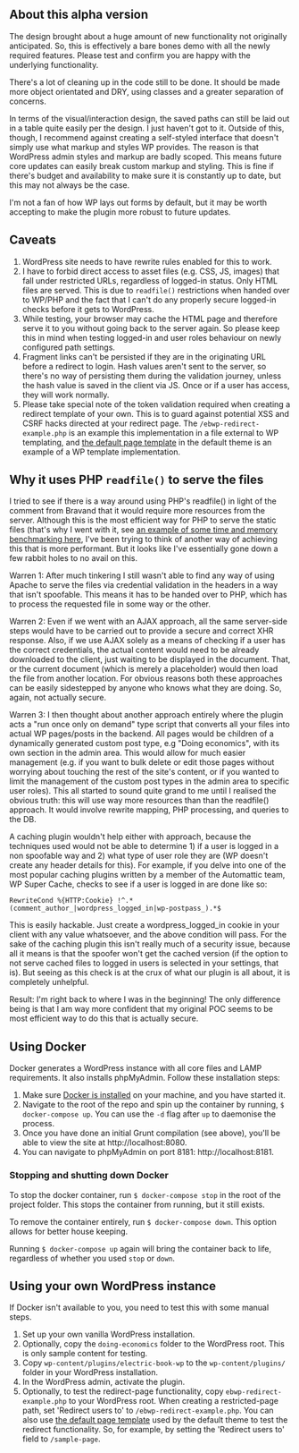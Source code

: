 ## About this alpha version

The design brought about a huge amount of new functionality not originally anticipated. So, this is effectively a bare bones demo with all the newly required features. Please test and confirm you are happy with the underlying functionality.

There's a lot of cleaning up in the code still to be done. It should be made more object orientated and DRY, using classes and a greater separation of concerns.

In terms of the visual/interaction design, the saved paths can still be laid out in a table quite easily per the design. I just haven't got to it. Outside of this, though, I recommend against creating a self-styled interface that doesn't simply use what markup and styles WP provides. The reason is that WordPress admin styles and markup are badly scoped. This means future core updates can easily break custom markup and styling. This is fine if there's budget and availability to make sure it is constantly up to date, but this may not always be the case. 

I'm not a fan of how WP lays out forms by default, but it may be worth accepting to make the plugin more robust to future updates.

## Caveats

1. WordPress site needs to have rewrite rules enabled for this to work.
2. I have to forbid direct access to asset files (e.g. CSS, JS, images) that fall under restricted URLs, regardless of logged-in status. Only HTML files are served. This is due to `readfile()` restrictions when handed over to WP/PHP and the fact that I can't do any properly secure logged-in checks before it gets to WordPress.
3. While testing, your browser may cache the HTML page and therefore serve it to you without going back to the server again. So please keep this in mind when testing logged-in and user roles behaviour on newly configured path settings.
4. Fragment links can't be persisted if they are in the originating URL before a redirect to login. Hash values aren't sent to the server, so there's no way of persisting them during the validation journey, unless the hash value is saved in the client via JS. Once or if a user has access, they will work normally.
5. Please take special note of the token validation required when creating a redirect template of your own. This is to guard against potential XSS and CSRF hacks directed at your redirect page. The `/ebwp-redirect-example.php` is an example this implementation in a file external to WP templating, and [the default page template](https://github.com/alexmaughan/electric-book-wp/blob/master/wp-content/themes/serve-restricted-html/page.php) in the default theme is an example of a WP template implementation.

## Why it uses PHP `readfile()` to serve the files

I tried to see if there is a way around using PHP's readfile() in light of the comment from Bravand that it would require more resources from the server. Although this is the most efficient way for PHP to serve the static files (that's why I went with it, see [an example of some time and memory benchmarking here](https://www.raditha.com/wiki/Readfile_vs_include/), I've been trying to think of another way of achieving this that is more performant. But it looks like I've essentially gone down a few rabbit holes to no avail on this.

Warren 1: After much tinkering I still wasn't able to find any way of using Apache to serve the files via credential validation in the headers in a way that isn't spoofable. This means it has to be handed over to PHP, which has to process the requested file in some way or the other.

Warren 2: Even if we went with an AJAX approach, all the same server-side steps would have to be carried out to provide a secure and correct XHR response. Also, if we use AJAX solely as a means of checking if a user has the correct credentials, the actual content would need to be already downloaded to the client, just waiting to be displayed in the document. That, or the current document (which is merely a placeholder) would then load the file from another location. For obvious reasons both these approaches can be easily sidestepped by anyone who knows what they are doing. So, again, not actually secure.

Warren 3: I then thought about another approach entirely where the plugin acts a "run once only on demand" type script that converts all your files into actual WP pages/posts in the backend. All pages would be children of a dynamically generated custom post type, e.g "Doing economics", with its own section in the admin area. This would allow for much easier management (e.g. if you want to bulk delete or edit those pages without worrying about touching the rest of the site's content, or if you wanted to limit the management of the custom post types in the admin area to specific user roles). This all started to sound quite grand to me until I realised the obvious truth: this will use way more resources than than the readfile() approach. It would involve rewrite mapping, PHP processing, and queries to the DB. 

A caching plugin wouldn't help either with approach, because the techniques used would not be able to determine 1) if a user is logged in a non spoofable way and 2) what type of user role they are (WP doesn't create any header details for this). For example, if you delve into one of the most popular caching plugins written by a member of the Automattic team, WP Super Cache, checks to see if a user is logged in are done like so:
```
RewriteCond %{HTTP:Cookie} !^.*(comment_author_|wordpress_logged_in|wp-postpass_).*$
```
This is easily hackable. Just create a wordpress_logged_in cookie in your client with any value whatsoever, and the above condition will pass. For the sake of the caching plugin this isn't really much of a security issue, because all it means is that the spoofer won't get the cached version (if the option to not serve cached files to logged in users is selected in your settings, that is). But seeing as this check is at the crux of what our plugin is all about, it is completely unhelpful.

Result: I'm right back to where I was in the beginning! The only difference being is that I am way more confident that my original POC seems to be most efficient way to do this that is actually secure.


## Using Docker

Docker generates a WordPress instance with all core files and LAMP requirements. It also installs phpMyAdmin. Follow these installation steps:

1. Make sure [Docker is installed](https://www.docker.com) on your machine, and you have started it.
2. Navigate to the root of the repo and spin up the container by running, `$ docker-compose up`. You can use the `-d` flag after `up` to daemonise the process.
3. Once you have done an initial Grunt compilation (see above), you'll be able to view the site at http://localhost:8080.
4. You can navigate to phpMyAdmin on port 8181: http://localhost:8181.

### Stopping and shutting down Docker

To stop the docker container, run `$ docker-compose stop` in the root of the project folder. This stops the container from running, but it still exists.

To remove the container entirely, run `$ docker-compose down`. This option allows for better house keeping.

Running `$ docker-compose up` again will bring the container back to life, regardless of whether you used `stop` or `down`.

## Using your own WordPress instance

If Docker isn't available to you, you need to test this with some manual steps.

1. Set up your own vanilla WordPress installation.
2. Optionally, copy the `doing-economics` folder to the WordPress root. This is only sample content for testing.
3. Copy `wp-content/plugins/electric-book-wp` to the `wp-content/plugins/` folder in your WordPress installation.
4. In the WordPress admin, activate the plugin.
5. Optionally, to test the redirect-page functionality, copy `ebwp-redirect-example.php` to your WordPress root. When creating a restricted-page path, set 'Redirect users to' to `/ebwp-redirect-example.php`. You can also use [the default page template](https://github.com/alexmaughan/electric-book-wp/blob/master/wp-content/themes/serve-restricted-html/page.php) used by the default theme to test the redirect functionality. So, for example, by setting the 'Redirect users to' field to `/sample-page`.
